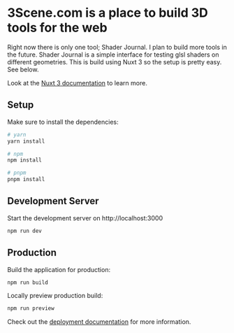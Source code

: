 # 3Scene.com is a place to build 3D tools for the web

Right now there is only one tool; Shader Journal. I plan to build more tools in the future. Shader Journal is a simple interface for testing glsl shaders on different geometries. This is build using Nuxt 3 so the setup is pretty easy. See below.

Look at the [Nuxt 3 documentation](https://nuxt.com/docs/getting-started/introduction) to learn more.

## Setup

Make sure to install the dependencies:

```bash
# yarn
yarn install

# npm
npm install

# pnpm
pnpm install
```

## Development Server

Start the development server on http://localhost:3000

```bash
npm run dev
```

## Production

Build the application for production:

```bash
npm run build
```

Locally preview production build:

```bash
npm run preview
```

Check out the [deployment documentation](https://nuxt.com/docs/getting-started/deployment) for more information.
